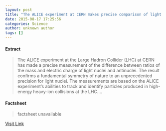 ```yaml
---
layout: post
title: "The ALICE experiment at CERN makes precise comparison of light nuclei and antinuclei"
date: 2015-08-17 17:25:56
categories: Science
author: unknown author
tags: []
---
```



#### Extract
>The ALICE experiment at the Large Hadron Collider (LHC) at CERN has made a precise measurement of the difference between ratios of the mass and electric charge of light nuclei and antinuclei. The result confirms a fundamental symmetry of nature to an unprecedented precision for light nuclei. The measurements are based on the ALICE experiment’s abilities to track and identify particles produced in high-energy heavy-ion collisions at the LHC....

#### Factsheet
>factsheet unavailable

[Visit Link](http://www.sciencedaily.com/releases/2015/08/150817132556.htm)


